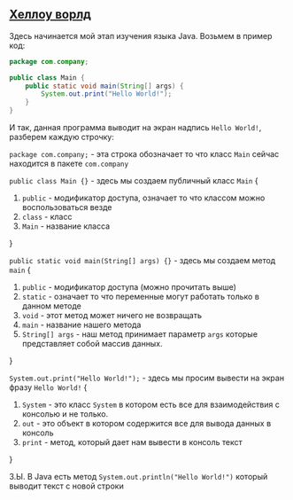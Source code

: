 ## [Хеллоу ворлд](https://github.com/danyasatsuk/learnjava/blob/master/src/com/danyasatsuk/HelloWorld.java)
Здесь начинается мой этап изучения языка Java. Возьмем в пример код:
```java
package com.company;

public class Main {
    public static void main(String[] args) {
        System.out.print("Hello World!");
    }
}
```

И так, данная программа выводит на экран надпись `Hello World!`, разберем каждую строчку:

`package com.company;` - эта строка обозначает то что класс `Main` сейчас находится в пакете `com.company`

`public class Main {}` - здесь мы создаем публичный класс `Main` {

1. `public` - модификатор доступа, означает то что классом можно воспользоваться везде
2. `class` - класс
3. `Main` - название класса

}

`public static void main(String[] args) {}` - здесь мы создаем метод `main` {

1. `public` - модификатор доступа (можно прочитать выше)
2. `static` - означает то что переменные могут работать только в данном методе
3. `void` - этот метод может ничего не возвращать
4. `main` - название нашего метода
5. `String[] args` - наш метод принимает параметр `args` которые представляет собой массив данных.
   
}

`System.out.print("Hello World!");` - здесь мы просим вывести на экран фразу `Hello World!` {

1. `System` - это класс `System` в котором есть все для взаимодействия с консолью и не только.
2. `out` - это объект в котором содержится все для вывода данных в консоль
3. `print` - метод, который дает нам вывести в консоль текст

}

З.Ы. В Java есть метод `System.out.println("Hello World!")` который выводит текст с новой строки